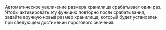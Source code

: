 Автоматическое увеличение размера хранилища срабатывает один раз. Чтобы активировать эту функцию повторно после срабатывания, задайте вручную новый размер хранилища, который будет установлен при следующем достижении порогового значения.
